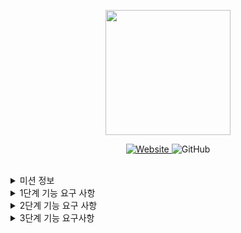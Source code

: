<p align="center">
    <img width="200px;" src="https://raw.githubusercontent.com/woowacourse/atdd-subway-admin-frontend/master/images/main_logo.png"/>
</p>
<p align="center">
  <a href="https://techcourse.woowahan.com/c/Dr6fhku7" alt="woowacourse subway">
    <img alt="Website" src="https://img.shields.io/website?url=https%3A%2F%2Fedu.nextstep.camp%2Fc%2FR89PYi5H">
  </a>
  <img alt="GitHub" src="https://img.shields.io/github/license/woowacourse/atdd-subway-map">
</p>

<br>

<details>
<summary>미션 정보</summary>

# 지하철 노선도 미션
스프링 과정 실습을 위한 지하철 노선도 애플리케이션

<br>

## 🚀 Getting Started
### Usage
#### application 구동
```
./gradlew bootRun
```
<br>

## ✏️ Code Review Process
[텍스트와 이미지로 살펴보는 온라인 코드 리뷰 과정](https://github.com/next-step/nextstep-docs/tree/master/codereview)

<br>

## 🐞 Bug Report

버그를 발견한다면, [Issues](https://github.com/woowacourse/atdd-subway-map/issues) 에 등록해주세요 :)

<br>

## 📝 License

This project is [MIT](https://github.com/woowacourse/atdd-subway-map/blob/master/LICENSE) licensed.

</details>

<details>
<summary>1단계 기능 요구 사항</summary>

## station controller 추가
- 이미 등록된 이름 요청시 에러 응답

## line controller 추가
- 노선 등록
- 노선 조회
- 노선 목록
- 노선 수정
- 노선 삭제

## line controller test 추가

</details>

<details>
<summary>2단계 기능 요구 사항</summary>

- H2에 지하철 데이터 저장하기
  - 기존 List 자료구조 H2 DB로 변경
  - sql문으로 기능 코드 대체
  - jdbcTemplate로 작성된 sql문 실행
  - H2 DB를 이용해 DB 저장, 확인, console 활용
- 스프링 빈을 활용하기
  - 객체와 싱글톤이나 static으로 구현 객체들을 스프링 빈으로 관리

</details>

<details>
<summary>3단계 기능 요구사항</summary>

## 수정할 부분
- [ ] dao test 시 deleteAll() 말고 다른 방법 사용
- [x] 이름에 대한 중복 처리를 도메인 로직으로 이동
- 노선 추가 시
  - [x] upStaionId, downStaionId, distance 정보 추가 입력
  - [x] 두 종점간의 연결 정보를 이용해 구간(section) 정보도 함께 등록

## 추가할 부분
- 구간 관리
  - [ ] 노선에 구간 추가
    - 구간 등록 : 이미 등록되어 있는 역 기준으로 새로운 구간 추가
      - 상행 종점 등록
      - 하행 종점 등록
      - [ ] 갈래길 방지 : 갈래길이 생기지 않도록 변경
      - [X] 예외1 : 기존 역 사이 길이보다 크거나 같으면 등록할 수 없음
      - [ ] 예외2 : 하행역과 상행역이 이미 노선에 등록되어 있으면 추가할 수 없음
      - [ ] 예외3 : 상행역과 하행역 둘 중 하나도 포함되어 있지 않으면 추가할 수 없음
  - [ ] 구간 제거
    - 종점이 제거될 경우 다음으로 오던 역이 종점
    - 중간역이 제거될 경우 재배치
      - ex) A - B - C 중 B제거 -> A - C
      - 거리는 두 구간의 거리 합
    - 예외 : 구간이 하나인 노선에서 마지막 구간 제거할 수 없음
  - [ ] 노선에 포함된 구간 정보를 통해 상행 종점부터 하행 종점까지의 역 목록을 응답

</details>
